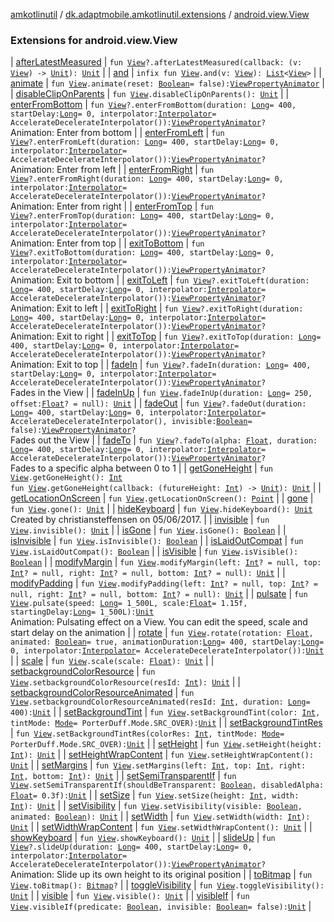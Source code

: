 [amkotlinutil](../../index.md) / [dk.adaptmobile.amkotlinutil.extensions](../index.md) / [android.view.View](index.md)

### Extensions for android.view.View

| [afterLatestMeasured](after-latest-measured.md) | `fun `[`View`](https://developer.android.com/reference/android/view/View.html)`?.afterLatestMeasured(callback: (v: `[`View`](https://developer.android.com/reference/android/view/View.html)`) -> `[`Unit`](https://kotlinlang.org/api/latest/jvm/stdlib/kotlin/-unit/index.html)`): `[`Unit`](https://kotlinlang.org/api/latest/jvm/stdlib/kotlin/-unit/index.html) |
| [and](and.md) | `infix fun `[`View`](https://developer.android.com/reference/android/view/View.html)`.and(v: `[`View`](https://developer.android.com/reference/android/view/View.html)`): `[`List`](https://kotlinlang.org/api/latest/jvm/stdlib/kotlin.collections/-list/index.html)`<`[`View`](https://developer.android.com/reference/android/view/View.html)`>` |
| [animate](animate.md) | `fun `[`View`](https://developer.android.com/reference/android/view/View.html)`.animate(reset: `[`Boolean`](https://kotlinlang.org/api/latest/jvm/stdlib/kotlin/-boolean/index.html)` = false): `[`ViewPropertyAnimator`](https://developer.android.com/reference/android/view/ViewPropertyAnimator.html) |
| [disableClipOnParents](disable-clip-on-parents.md) | `fun `[`View`](https://developer.android.com/reference/android/view/View.html)`.disableClipOnParents(): `[`Unit`](https://kotlinlang.org/api/latest/jvm/stdlib/kotlin/-unit/index.html) |
| [enterFromBottom](enter-from-bottom.md) | `fun `[`View`](https://developer.android.com/reference/android/view/View.html)`?.enterFromBottom(duration: `[`Long`](https://kotlinlang.org/api/latest/jvm/stdlib/kotlin/-long/index.html)` = 400, startDelay: `[`Long`](https://kotlinlang.org/api/latest/jvm/stdlib/kotlin/-long/index.html)` = 0, interpolator: `[`Interpolator`](https://developer.android.com/reference/android/view/animation/Interpolator.html)` = AccelerateDecelerateInterpolator()): `[`ViewPropertyAnimator`](https://developer.android.com/reference/android/view/ViewPropertyAnimator.html)`?`<br>Animation: Enter from bottom |
| [enterFromLeft](enter-from-left.md) | `fun `[`View`](https://developer.android.com/reference/android/view/View.html)`?.enterFromLeft(duration: `[`Long`](https://kotlinlang.org/api/latest/jvm/stdlib/kotlin/-long/index.html)` = 400, startDelay: `[`Long`](https://kotlinlang.org/api/latest/jvm/stdlib/kotlin/-long/index.html)` = 0, interpolator: `[`Interpolator`](https://developer.android.com/reference/android/view/animation/Interpolator.html)` = AccelerateDecelerateInterpolator()): `[`ViewPropertyAnimator`](https://developer.android.com/reference/android/view/ViewPropertyAnimator.html)`?`<br>Animation: Enter from left |
| [enterFromRight](enter-from-right.md) | `fun `[`View`](https://developer.android.com/reference/android/view/View.html)`?.enterFromRight(duration: `[`Long`](https://kotlinlang.org/api/latest/jvm/stdlib/kotlin/-long/index.html)` = 400, startDelay: `[`Long`](https://kotlinlang.org/api/latest/jvm/stdlib/kotlin/-long/index.html)` = 0, interpolator: `[`Interpolator`](https://developer.android.com/reference/android/view/animation/Interpolator.html)` = AccelerateDecelerateInterpolator()): `[`ViewPropertyAnimator`](https://developer.android.com/reference/android/view/ViewPropertyAnimator.html)`?`<br>Animation: Enter from right |
| [enterFromTop](enter-from-top.md) | `fun `[`View`](https://developer.android.com/reference/android/view/View.html)`?.enterFromTop(duration: `[`Long`](https://kotlinlang.org/api/latest/jvm/stdlib/kotlin/-long/index.html)` = 400, startDelay: `[`Long`](https://kotlinlang.org/api/latest/jvm/stdlib/kotlin/-long/index.html)` = 0, interpolator: `[`Interpolator`](https://developer.android.com/reference/android/view/animation/Interpolator.html)` = AccelerateDecelerateInterpolator()): `[`ViewPropertyAnimator`](https://developer.android.com/reference/android/view/ViewPropertyAnimator.html)`?`<br>Animation: Enter from top |
| [exitToBottom](exit-to-bottom.md) | `fun `[`View`](https://developer.android.com/reference/android/view/View.html)`?.exitToBottom(duration: `[`Long`](https://kotlinlang.org/api/latest/jvm/stdlib/kotlin/-long/index.html)` = 400, startDelay: `[`Long`](https://kotlinlang.org/api/latest/jvm/stdlib/kotlin/-long/index.html)` = 0, interpolator: `[`Interpolator`](https://developer.android.com/reference/android/view/animation/Interpolator.html)` = AccelerateDecelerateInterpolator()): `[`ViewPropertyAnimator`](https://developer.android.com/reference/android/view/ViewPropertyAnimator.html)`?`<br>Animation: Exit to bottom |
| [exitToLeft](exit-to-left.md) | `fun `[`View`](https://developer.android.com/reference/android/view/View.html)`?.exitToLeft(duration: `[`Long`](https://kotlinlang.org/api/latest/jvm/stdlib/kotlin/-long/index.html)` = 400, startDelay: `[`Long`](https://kotlinlang.org/api/latest/jvm/stdlib/kotlin/-long/index.html)` = 0, interpolator: `[`Interpolator`](https://developer.android.com/reference/android/view/animation/Interpolator.html)` = AccelerateDecelerateInterpolator()): `[`ViewPropertyAnimator`](https://developer.android.com/reference/android/view/ViewPropertyAnimator.html)`?`<br>Animation: Exit to left |
| [exitToRight](exit-to-right.md) | `fun `[`View`](https://developer.android.com/reference/android/view/View.html)`?.exitToRight(duration: `[`Long`](https://kotlinlang.org/api/latest/jvm/stdlib/kotlin/-long/index.html)` = 400, startDelay: `[`Long`](https://kotlinlang.org/api/latest/jvm/stdlib/kotlin/-long/index.html)` = 0, interpolator: `[`Interpolator`](https://developer.android.com/reference/android/view/animation/Interpolator.html)` = AccelerateDecelerateInterpolator()): `[`ViewPropertyAnimator`](https://developer.android.com/reference/android/view/ViewPropertyAnimator.html)`?`<br>Animation: Exit to right |
| [exitToTop](exit-to-top.md) | `fun `[`View`](https://developer.android.com/reference/android/view/View.html)`?.exitToTop(duration: `[`Long`](https://kotlinlang.org/api/latest/jvm/stdlib/kotlin/-long/index.html)` = 400, startDelay: `[`Long`](https://kotlinlang.org/api/latest/jvm/stdlib/kotlin/-long/index.html)` = 0, interpolator: `[`Interpolator`](https://developer.android.com/reference/android/view/animation/Interpolator.html)` = AccelerateDecelerateInterpolator()): `[`ViewPropertyAnimator`](https://developer.android.com/reference/android/view/ViewPropertyAnimator.html)`?`<br>Animation: Exit to top |
| [fadeIn](fade-in.md) | `fun `[`View`](https://developer.android.com/reference/android/view/View.html)`?.fadeIn(duration: `[`Long`](https://kotlinlang.org/api/latest/jvm/stdlib/kotlin/-long/index.html)` = 400, startDelay: `[`Long`](https://kotlinlang.org/api/latest/jvm/stdlib/kotlin/-long/index.html)` = 0, interpolator: `[`Interpolator`](https://developer.android.com/reference/android/view/animation/Interpolator.html)` = AccelerateDecelerateInterpolator()): `[`ViewPropertyAnimator`](https://developer.android.com/reference/android/view/ViewPropertyAnimator.html)`?`<br>Fades in the View |
| [fadeInUp](fade-in-up.md) | `fun `[`View`](https://developer.android.com/reference/android/view/View.html)`.fadeInUp(duration: `[`Long`](https://kotlinlang.org/api/latest/jvm/stdlib/kotlin/-long/index.html)` = 250, offset: `[`Float`](https://kotlinlang.org/api/latest/jvm/stdlib/kotlin/-float/index.html)`? = null): `[`Unit`](https://kotlinlang.org/api/latest/jvm/stdlib/kotlin/-unit/index.html) |
| [fadeOut](fade-out.md) | `fun `[`View`](https://developer.android.com/reference/android/view/View.html)`?.fadeOut(duration: `[`Long`](https://kotlinlang.org/api/latest/jvm/stdlib/kotlin/-long/index.html)` = 400, startDelay: `[`Long`](https://kotlinlang.org/api/latest/jvm/stdlib/kotlin/-long/index.html)` = 0, interpolator: `[`Interpolator`](https://developer.android.com/reference/android/view/animation/Interpolator.html)` = AccelerateDecelerateInterpolator(), invisible: `[`Boolean`](https://kotlinlang.org/api/latest/jvm/stdlib/kotlin/-boolean/index.html)` = false): `[`ViewPropertyAnimator`](https://developer.android.com/reference/android/view/ViewPropertyAnimator.html)`?`<br>Fades out the View |
| [fadeTo](fade-to.md) | `fun `[`View`](https://developer.android.com/reference/android/view/View.html)`?.fadeTo(alpha: `[`Float`](https://kotlinlang.org/api/latest/jvm/stdlib/kotlin/-float/index.html)`, duration: `[`Long`](https://kotlinlang.org/api/latest/jvm/stdlib/kotlin/-long/index.html)` = 400, startDelay: `[`Long`](https://kotlinlang.org/api/latest/jvm/stdlib/kotlin/-long/index.html)` = 0, interpolator: `[`Interpolator`](https://developer.android.com/reference/android/view/animation/Interpolator.html)` = AccelerateDecelerateInterpolator()): `[`ViewPropertyAnimator`](https://developer.android.com/reference/android/view/ViewPropertyAnimator.html)`?`<br>Fades to a specific alpha between 0 to 1 |
| [getGoneHeight](get-gone-height.md) | `fun `[`View`](https://developer.android.com/reference/android/view/View.html)`.getGoneHeight(): `[`Int`](https://kotlinlang.org/api/latest/jvm/stdlib/kotlin/-int/index.html)<br>`fun `[`View`](https://developer.android.com/reference/android/view/View.html)`.getGoneHeight(callback: (futureHeight: `[`Int`](https://kotlinlang.org/api/latest/jvm/stdlib/kotlin/-int/index.html)`) -> `[`Unit`](https://kotlinlang.org/api/latest/jvm/stdlib/kotlin/-unit/index.html)`): `[`Unit`](https://kotlinlang.org/api/latest/jvm/stdlib/kotlin/-unit/index.html) |
| [getLocationOnScreen](get-location-on-screen.md) | `fun `[`View`](https://developer.android.com/reference/android/view/View.html)`.getLocationOnScreen(): `[`Point`](https://developer.android.com/reference/android/graphics/Point.html) |
| [gone](gone.md) | `fun `[`View`](https://developer.android.com/reference/android/view/View.html)`.gone(): `[`Unit`](https://kotlinlang.org/api/latest/jvm/stdlib/kotlin/-unit/index.html) |
| [hideKeyboard](hide-keyboard.md) | `fun `[`View`](https://developer.android.com/reference/android/view/View.html)`.hideKeyboard(): `[`Unit`](https://kotlinlang.org/api/latest/jvm/stdlib/kotlin/-unit/index.html)<br>Created by christiansteffensen on 05/06/2017. |
| [invisible](invisible.md) | `fun `[`View`](https://developer.android.com/reference/android/view/View.html)`.invisible(): `[`Unit`](https://kotlinlang.org/api/latest/jvm/stdlib/kotlin/-unit/index.html) |
| [isGone](is-gone.md) | `fun `[`View`](https://developer.android.com/reference/android/view/View.html)`.isGone(): `[`Boolean`](https://kotlinlang.org/api/latest/jvm/stdlib/kotlin/-boolean/index.html) |
| [isInvisible](is-invisible.md) | `fun `[`View`](https://developer.android.com/reference/android/view/View.html)`.isInvisible(): `[`Boolean`](https://kotlinlang.org/api/latest/jvm/stdlib/kotlin/-boolean/index.html) |
| [isLaidOutCompat](is-laid-out-compat.md) | `fun `[`View`](https://developer.android.com/reference/android/view/View.html)`.isLaidOutCompat(): `[`Boolean`](https://kotlinlang.org/api/latest/jvm/stdlib/kotlin/-boolean/index.html) |
| [isVisible](is-visible.md) | `fun `[`View`](https://developer.android.com/reference/android/view/View.html)`.isVisible(): `[`Boolean`](https://kotlinlang.org/api/latest/jvm/stdlib/kotlin/-boolean/index.html) |
| [modifyMargin](modify-margin.md) | `fun `[`View`](https://developer.android.com/reference/android/view/View.html)`.modifyMargin(left: `[`Int`](https://kotlinlang.org/api/latest/jvm/stdlib/kotlin/-int/index.html)`? = null, top: `[`Int`](https://kotlinlang.org/api/latest/jvm/stdlib/kotlin/-int/index.html)`? = null, right: `[`Int`](https://kotlinlang.org/api/latest/jvm/stdlib/kotlin/-int/index.html)`? = null, bottom: `[`Int`](https://kotlinlang.org/api/latest/jvm/stdlib/kotlin/-int/index.html)`? = null): `[`Unit`](https://kotlinlang.org/api/latest/jvm/stdlib/kotlin/-unit/index.html) |
| [modifyPadding](modify-padding.md) | `fun `[`View`](https://developer.android.com/reference/android/view/View.html)`.modifyPadding(left: `[`Int`](https://kotlinlang.org/api/latest/jvm/stdlib/kotlin/-int/index.html)`? = null, top: `[`Int`](https://kotlinlang.org/api/latest/jvm/stdlib/kotlin/-int/index.html)`? = null, right: `[`Int`](https://kotlinlang.org/api/latest/jvm/stdlib/kotlin/-int/index.html)`? = null, bottom: `[`Int`](https://kotlinlang.org/api/latest/jvm/stdlib/kotlin/-int/index.html)`? = null): `[`Unit`](https://kotlinlang.org/api/latest/jvm/stdlib/kotlin/-unit/index.html) |
| [pulsate](pulsate.md) | `fun `[`View`](https://developer.android.com/reference/android/view/View.html)`.pulsate(speed: `[`Long`](https://kotlinlang.org/api/latest/jvm/stdlib/kotlin/-long/index.html)` = 1_500L, scale: `[`Float`](https://kotlinlang.org/api/latest/jvm/stdlib/kotlin/-float/index.html)` = 1.15f, startingDelay: `[`Long`](https://kotlinlang.org/api/latest/jvm/stdlib/kotlin/-long/index.html)` = 1_500L): `[`Unit`](https://kotlinlang.org/api/latest/jvm/stdlib/kotlin/-unit/index.html)<br>Animation: Pulsating effect on a View. You can edit the speed, scale and start delay on the animation |
| [rotate](rotate.md) | `fun `[`View`](https://developer.android.com/reference/android/view/View.html)`.rotate(rotation: `[`Float`](https://kotlinlang.org/api/latest/jvm/stdlib/kotlin/-float/index.html)`, animated: `[`Boolean`](https://kotlinlang.org/api/latest/jvm/stdlib/kotlin/-boolean/index.html)` = true, animationDuration: `[`Long`](https://kotlinlang.org/api/latest/jvm/stdlib/kotlin/-long/index.html)` = 400, startDelay: `[`Long`](https://kotlinlang.org/api/latest/jvm/stdlib/kotlin/-long/index.html)` = 0, interpolator: `[`Interpolator`](https://developer.android.com/reference/android/view/animation/Interpolator.html)` = AccelerateDecelerateInterpolator()): `[`Unit`](https://kotlinlang.org/api/latest/jvm/stdlib/kotlin/-unit/index.html) |
| [scale](scale.md) | `fun `[`View`](https://developer.android.com/reference/android/view/View.html)`.scale(scale: `[`Float`](https://kotlinlang.org/api/latest/jvm/stdlib/kotlin/-float/index.html)`): `[`Unit`](https://kotlinlang.org/api/latest/jvm/stdlib/kotlin/-unit/index.html) |
| [setbackgroundColorResource](setbackground-color-resource.md) | `fun `[`View`](https://developer.android.com/reference/android/view/View.html)`.setbackgroundColorResource(resId: `[`Int`](https://kotlinlang.org/api/latest/jvm/stdlib/kotlin/-int/index.html)`): `[`Unit`](https://kotlinlang.org/api/latest/jvm/stdlib/kotlin/-unit/index.html) |
| [setbackgroundColorResourceAnimated](setbackground-color-resource-animated.md) | `fun `[`View`](https://developer.android.com/reference/android/view/View.html)`.setbackgroundColorResourceAnimated(resId: `[`Int`](https://kotlinlang.org/api/latest/jvm/stdlib/kotlin/-int/index.html)`, duration: `[`Long`](https://kotlinlang.org/api/latest/jvm/stdlib/kotlin/-long/index.html)` = 400): `[`Unit`](https://kotlinlang.org/api/latest/jvm/stdlib/kotlin/-unit/index.html) |
| [setBackgroundTint](set-background-tint.md) | `fun `[`View`](https://developer.android.com/reference/android/view/View.html)`.setBackgroundTint(color: `[`Int`](https://kotlinlang.org/api/latest/jvm/stdlib/kotlin/-int/index.html)`, tintMode: `[`Mode`](https://developer.android.com/reference/android/graphics/PorterDuff/Mode.html)` = PorterDuff.Mode.SRC_OVER): `[`Unit`](https://kotlinlang.org/api/latest/jvm/stdlib/kotlin/-unit/index.html) |
| [setBackgroundTintRes](set-background-tint-res.md) | `fun `[`View`](https://developer.android.com/reference/android/view/View.html)`.setBackgroundTintRes(colorRes: `[`Int`](https://kotlinlang.org/api/latest/jvm/stdlib/kotlin/-int/index.html)`, tintMode: `[`Mode`](https://developer.android.com/reference/android/graphics/PorterDuff/Mode.html)` = PorterDuff.Mode.SRC_OVER): `[`Unit`](https://kotlinlang.org/api/latest/jvm/stdlib/kotlin/-unit/index.html) |
| [setHeight](set-height.md) | `fun `[`View`](https://developer.android.com/reference/android/view/View.html)`.setHeight(height: `[`Int`](https://kotlinlang.org/api/latest/jvm/stdlib/kotlin/-int/index.html)`): `[`Unit`](https://kotlinlang.org/api/latest/jvm/stdlib/kotlin/-unit/index.html) |
| [setHeightWrapContent](set-height-wrap-content.md) | `fun `[`View`](https://developer.android.com/reference/android/view/View.html)`.setHeightWrapContent(): `[`Unit`](https://kotlinlang.org/api/latest/jvm/stdlib/kotlin/-unit/index.html) |
| [setMargins](set-margins.md) | `fun `[`View`](https://developer.android.com/reference/android/view/View.html)`.setMargins(left: `[`Int`](https://kotlinlang.org/api/latest/jvm/stdlib/kotlin/-int/index.html)`, top: `[`Int`](https://kotlinlang.org/api/latest/jvm/stdlib/kotlin/-int/index.html)`, right: `[`Int`](https://kotlinlang.org/api/latest/jvm/stdlib/kotlin/-int/index.html)`, bottom: `[`Int`](https://kotlinlang.org/api/latest/jvm/stdlib/kotlin/-int/index.html)`): `[`Unit`](https://kotlinlang.org/api/latest/jvm/stdlib/kotlin/-unit/index.html) |
| [setSemiTransparentIf](set-semi-transparent-if.md) | `fun `[`View`](https://developer.android.com/reference/android/view/View.html)`.setSemiTransparentIf(shouldBeTransparent: `[`Boolean`](https://kotlinlang.org/api/latest/jvm/stdlib/kotlin/-boolean/index.html)`, disabledAlpha: `[`Float`](https://kotlinlang.org/api/latest/jvm/stdlib/kotlin/-float/index.html)` = 0.3f): `[`Unit`](https://kotlinlang.org/api/latest/jvm/stdlib/kotlin/-unit/index.html) |
| [setSize](set-size.md) | `fun `[`View`](https://developer.android.com/reference/android/view/View.html)`.setSize(height: `[`Int`](https://kotlinlang.org/api/latest/jvm/stdlib/kotlin/-int/index.html)`, width: `[`Int`](https://kotlinlang.org/api/latest/jvm/stdlib/kotlin/-int/index.html)`): `[`Unit`](https://kotlinlang.org/api/latest/jvm/stdlib/kotlin/-unit/index.html) |
| [setVisibility](set-visibility.md) | `fun `[`View`](https://developer.android.com/reference/android/view/View.html)`.setVisibility(visible: `[`Boolean`](https://kotlinlang.org/api/latest/jvm/stdlib/kotlin/-boolean/index.html)`, animated: `[`Boolean`](https://kotlinlang.org/api/latest/jvm/stdlib/kotlin/-boolean/index.html)`): `[`Unit`](https://kotlinlang.org/api/latest/jvm/stdlib/kotlin/-unit/index.html) |
| [setWidth](set-width.md) | `fun `[`View`](https://developer.android.com/reference/android/view/View.html)`.setWidth(width: `[`Int`](https://kotlinlang.org/api/latest/jvm/stdlib/kotlin/-int/index.html)`): `[`Unit`](https://kotlinlang.org/api/latest/jvm/stdlib/kotlin/-unit/index.html) |
| [setWidthWrapContent](set-width-wrap-content.md) | `fun `[`View`](https://developer.android.com/reference/android/view/View.html)`.setWidthWrapContent(): `[`Unit`](https://kotlinlang.org/api/latest/jvm/stdlib/kotlin/-unit/index.html) |
| [showKeyboard](show-keyboard.md) | `fun `[`View`](https://developer.android.com/reference/android/view/View.html)`.showKeyboard(): `[`Unit`](https://kotlinlang.org/api/latest/jvm/stdlib/kotlin/-unit/index.html) |
| [slideUp](slide-up.md) | `fun `[`View`](https://developer.android.com/reference/android/view/View.html)`?.slideUp(duration: `[`Long`](https://kotlinlang.org/api/latest/jvm/stdlib/kotlin/-long/index.html)` = 400, startDelay: `[`Long`](https://kotlinlang.org/api/latest/jvm/stdlib/kotlin/-long/index.html)` = 0, interpolator: `[`Interpolator`](https://developer.android.com/reference/android/view/animation/Interpolator.html)` = AccelerateDecelerateInterpolator()): `[`ViewPropertyAnimator`](https://developer.android.com/reference/android/view/ViewPropertyAnimator.html)`?`<br>Animation: Slide up its own height to its original position |
| [toBitmap](to-bitmap.md) | `fun `[`View`](https://developer.android.com/reference/android/view/View.html)`.toBitmap(): `[`Bitmap`](https://developer.android.com/reference/android/graphics/Bitmap.html)`?` |
| [toggleVisibility](toggle-visibility.md) | `fun `[`View`](https://developer.android.com/reference/android/view/View.html)`.toggleVisibility(): `[`Unit`](https://kotlinlang.org/api/latest/jvm/stdlib/kotlin/-unit/index.html) |
| [visible](visible.md) | `fun `[`View`](https://developer.android.com/reference/android/view/View.html)`.visible(): `[`Unit`](https://kotlinlang.org/api/latest/jvm/stdlib/kotlin/-unit/index.html) |
| [visibleIf](visible-if.md) | `fun `[`View`](https://developer.android.com/reference/android/view/View.html)`.visibleIf(predicate: `[`Boolean`](https://kotlinlang.org/api/latest/jvm/stdlib/kotlin/-boolean/index.html)`, invisible: `[`Boolean`](https://kotlinlang.org/api/latest/jvm/stdlib/kotlin/-boolean/index.html)` = false): `[`Unit`](https://kotlinlang.org/api/latest/jvm/stdlib/kotlin/-unit/index.html) |

